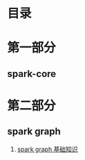 # 目录

# 第一部分 
## spark-core
# 第二部分 
## spark graph
1. [spark graph 基础知识](https://github.com/yueyuanyang/spark/blob/master/graph/part1.md)
